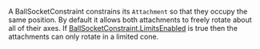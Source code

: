 A BallSocketConstraint constrains its `Attachment` so that they occupy the same position. By default it allows both attachments to freely rotate about all of their axes. If [BallSocketConstraint.LimitsEnabled](https://developer.roblox.com/api-reference/property/BallSocketConstraint/LimitsEnabled) is true then the attachments can only rotate in a limited cone.